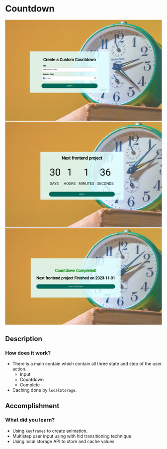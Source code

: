 # Countdown

![screenshot](./docs/custom-countdown.png)
![screenshot2](./docs/custom-countdown-countdown.png)
![screenshot3](./docs/custom-countdown-complete.png)

## Description
### How does it work?
- There is a main contain which contain all three state and step of the user action.
    - Input
    - Countdown
    - Complete
- Caching done by `localStorage`.

## Accomplishment
### What did you learn?
- Using `keyframes` to create animation.
- Multistep user input using with hid transitioning technique.
- Using local storage API to store and cache values


